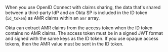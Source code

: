 When you use OpenID Connect with claims sharing, the data that's shared between a third-party IdP and an Okta SP is included in the ID token (`id_token`) as AMR claims within an `amr` array.

Okta can extract AMR claims from the access token when the ID token contains no AMR claims. The access token must be in a signed JWT format and signed with the same keys as the ID token. If you use opaque access tokens, then the AMR value must be sent in the ID token.
